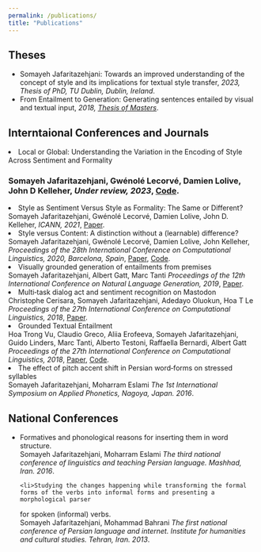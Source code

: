 ```yaml
---
permalink: /publications/
title: "Publications"
---
```


<h2>Theses</h2>
<ul>
  <li>Somayeh Jafaritazehjani: Towards an improved understanding of the concept of style and its implications for textual style transfer, <em>2023, Thesis of PhD, TU Dublin, Dublin, Ireland</em>. </li>
  
  
  <li>From Entailment to Generation: Generating sentences entailed by visual and textual input, <em>2018, <a href="https://lct-master.org/getfile.php?id=3823&n=1&dt=TH&ft=pdf&type=TH">Thesis of Masters</a></em>. </li>
  

</ul>




<h2>Interntaional Conferences and Journals</h2>

 

  <li>Local or Global: Understanding the Variation in the Encoding of Style Across Sentiment and Formality<br>
<h3>Somayeh Jafaritazehjani, Gwénolé Lecorvé, Damien Lolive, John D Kelleher, <em>Under review, 2023</em>, <a href="https://github.com/somayeJ/Transformer-based-style-transfer">Code</a>. </h3></li>
  
  
  
  <li>Style as Sentiment Versus Style as Formality: The Same or Different?<br>
Somayeh Jafaritazehjani, Gwénolé Lecorvé, Damien Lolive, John D. Kelleher, <em>ICANN, 2021</em>, <a href="https://link.springer.com/chapter/10.1007/978-3-030-86383-8_39">Paper</a>. </li>
  

  
  
  <li>Style versus Content: A distinction without a (learnable) difference?<br>
Somayeh Jafaritazehjani, Gwénolé Lecorvé, Damien Lolive, John Kelleher, <em>Proceedings of the 28th International Conference on Computational Linguistics, 2020, Barcelona, Spain</em>, <a href="https://aclanthology.org/2020.coling-main.197/">Paper</a>, <a href="https://github.com/somayeJ/RNN-based-TST-experiments">Code</a>. </li>



  
 <li>Visually grounded generation of entailments from premises<br>
Somayeh Jafaritazehjani, Albert Gatt, Marc Tanti  <em>Proceedings of the 12th International Conference on Natural Language Generation, 2019</em>, <a href=" https://aclanthology.org/W19-8625/">Paper</a>. </li>
 
  
  
  <li>  Multi‑task dialog act and sentiment recognition on Mastodon<br>
Christophe Cerisara, Somayeh Jafaritazehjani, Adedayo Oluokun, Hoa T Le <em>Proceedings of the 27th International Conference on Computational Linguistics, 2018</em>,  <a href="https://aclanthology.org/C18-1063/">Paper</a>. </li>
  
  
  
  
   <li>Grounded Textual Entailment<br>
  Hoa Trong Vu, Claudio Greco, Aliia Erofeeva, Somayeh Jafaritazehjani, Guido Linders, Marc Tanti, Alberto Testoni, Raffaella Bernardi,
Albert Gatt <em>Proceedings of the 27th International Conference on Computational Linguistics, 2018</em>, <a href="https://aclanthology.org/C18-1199/">Paper</a>, <a href="https://github.com/claudiogreco/coling18-gte"> Code</a>.</li>  
  

    
  

   <li>The effect of pitch accent shift in Persian word‑forms on stressed syllables <br> Somayeh  Jafaritazehjani, Moharram Eslami  <em>The 1st International Symposium on Applied Phonetics, Nagoya, Japan. 2016</em>.</li>  



<h2>National Conferences</h2>
<ul>
  <li>Formatives and phonological reasons for inserting them in word structure. <br> 
    Somayeh  Jafaritazehjani, Moharram Eslami 
  <em>The third national conference of linguistics and teaching Persian language. Mashhad, Iran. 2016</em>.</li>

    <li>Studying the changes happening while transforming the formal forms of the verbs into informal forms and presenting a morphological parser
for spoken (informal) verbs. <br> 
   Somayeh  Jafaritazehjani,  Mohammad Bahrani
  <em>The first national conference of Persian language and internet. Institute for humanities and cultural studies. Tehran, Iran. 2013</em>.</li>
  
</ul>
